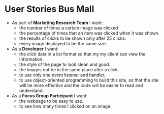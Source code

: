 User Stories Bus Mall
=================

- As part of  **Marketing Research Team** I want:
    - the number of times a certain image was clicked
    - the percentage of times that an item was clicked when it was shown.
    - the results of clicks to be shown only after 25 clicks.
    - every image displayed to be the same size.
- As a **Developer** I want:
    - the click data in a list format so that my my client can view the information.
    - the style of the page to look clean and good.
    - the images not be in the same place after a click.
    - to use only one event listener and handler.
    - to use object-oriented programming to build this site, so that the site will be more effective and the code will be easier to read and understand.
- As a **Focus Group Participant** I want:
    - the webpage to be easy to use.
    - to see how many times I clicked on an image.
